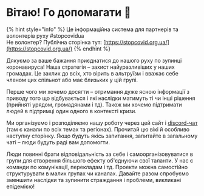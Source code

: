 # Вітаю! Го допомагати 🚀

{% hint style="info" %}
Це інформаційна система для партнерів та волонтерів руху \#stopcovidua  
Не волонтер? Публічна сторінка тут: [https://stopcovid.org.ua/](https://stopcovid.org.ua/)
{% endhint %}

Дякуємо за ваше бажання приєднатися до нашого руху по зупинці коронавируса! Наша стратегія – захист найуразливіших у наших громадах. Це заклик до всіх, хто вірить в альтруїзм і вважає себе членом цих спільнот або має близьких у цій групі.

Перше чого ми хочемо досягти – отримання дуже ясною інформації з приводу того що відбувається і які наслідки матимуть ті чи інші рішення \(прийняті урядом, громадянами і тд\). Також ми хочемо підтримати людей в підтримці один одного в контексті кризи. 

Ми організуємо і розподіляємо нашу роботу через цей сайт і [discord-чат](https://discord.gg/VqWKqbh) \(там є канали по всіх темах та регіонах\). Прочитай цю вікі й особливо наступну сторінку. Якщо будуть якісь запитання, запитайте в загальному чаті – люди будуть раді вам допомогти.

Люди повинні брати відповідальність за себе і самоорганізовуватися в групи для створення більшого ефекту об'єднуючи свої таланти. У нас є команди по комунікації, перекладам і тд. Проекти можна самостійно структурувати в малих групах чи каналах. Давайте разом спробуємо зменшити  наслідки та зупинити страждання і проблеми, викликані епідемією!

